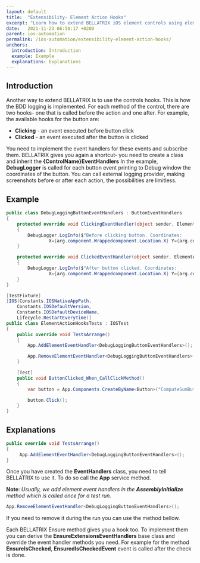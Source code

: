 ```yaml
---
layout: default
title:  "Extensibility- Element Action Hooks"
excerpt: "Learn how to extend BELLATRIX iOS element controls using element action hooks."
date:   2021-11-23 06:50:17 +0200
parent: ios-automation
permalink: /ios-automation/extensibility-element-action-hooks/
anchors:
  introduction: Introduction
  example: Example
  explanations: Explanations
---
```

Introduction
------------
Another way to extend BELLATRIX is to use the controls hooks. This is how the BDD logging is implemented. For each method of the control, there are two hooks- one that is called before the action and one after. For example, the available hooks for the button are:
- **Clicking** - an event executed before button click
- **Clicked** - an event executed after the button is clicked

You need to implement the event handlers for these events and subscribe them. BELLATRIX gives you again a shortcut- you need to create a class and inherit the **{ControlName}EventHandlers** In the example, **DebugLogger** is called for each button event printing to Debug window the coordinates of the button. You can call external logging provider, making screenshots before or after each action, the possibilities are limitless.

Example
-------
```csharp
public class DebugLoggingButtonEventHandlers : ButtonEventHandlers
{
    protected override void ClickingEventHandler(object sender, ElementActionEventArgs<IOSElement> arg)
    {
        DebugLogger.LogInfo($"Before clicking button. Coordinates: 
				X={arg.component.Wrappedcomponent.Location.X} Y={arg.component.Wrappedcomponent.Location.Y}");
    }

    protected override void ClickedEventHandler(object sender, ElementActionEventArgs<IOSElement> arg)
    {
        DebugLogger.LogInfo($"After button clicked. Coordinates: 
				X={arg.component.Wrappedcomponent.Location.X} Y={arg.component.Wrappedcomponent.Location.Y}");
    }
}
```
```csharp
[TestFixture]
[IOS(Constants.IOSNativeAppPath,
    Constants.IOSDefaultVersion,
    Constants.IOSDefaultDeviceName,
    Lifecycle.RestartEveryTime)]
public class ElementActionHooksTests : IOSTest
{
    public override void TestsArrange()
    {
        App.AddElementEventHandler<DebugLoggingButtonEventHandlers>();

        App.RemoveElementEventHandler<DebugLoggingButtonEventHandlers>();
    }

    [Test]
    public void ButtonClicked_When_CallClickMethod()
    {
        var button = App.Components.CreateByName<Button>("ComputeSumButton");

        button.Click();
    }
}
```

Explanations
------------
```csharp
public override void TestsArrange()
{
     App.AddElementEventHandler<DebugLoggingButtonEventHandlers>();
}
```
Once you have created the **EventHandlers** class, you need to tell BELLATRIX to use it. To do so call the **App** service method.

**Note**: *Usually, we add element event handlers in the **AssemblyInitialize** method which is called once for a test run.*

```csharp
App.RemoveElementEventHandler<DebugLoggingButtonEventHandlers>();
```
If you need to remove it during the run you can use the method bellow.

Each BELLATRIX Ensure method gives you a hook too. To implement them you can derive the **EnsureExtensionsEventHandlers** base class and override the event handler methods you need. For example for the method **EnsureIsChecked**, **EnsuredIsCheckedEvent** event is called after the check is done.